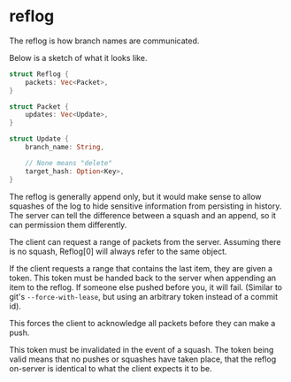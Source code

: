# reflog

The reflog is how branch names are communicated.

Below is a sketch of what it looks like.

```rust
struct Reflog {
    packets: Vec<Packet>,
}

struct Packet {
    updates: Vec<Update>,
}

struct Update {
    branch_name: String,

    // None means "delete"
    target_hash: Option<Key>,
}
```

The reflog is generally append only, but it would make sense to allow squashes
of the log to hide sensitive information from persisting in history. The server
can tell the difference between a squash and an append, so it can permission
them differently.

The client can request a range of packets from the server. Assuming there is no
squash, Reflog[0] will always refer to the same object.

If the client requests a range that contains the last item, they are given a
token. This token must be handed back to the server when appending an item to
the reflog. If someone else pushed before you, it will fail. (Similar to git's
`--force-with-lease`, but using an arbitrary token instead of a commit id).

This forces the client to acknowledge all packets before they can make a push.

This token must be invalidated in the event of a squash. The token being valid
means that no pushes or squashes have taken place, that the reflog on-server is
identical to what the client expects it to be.
